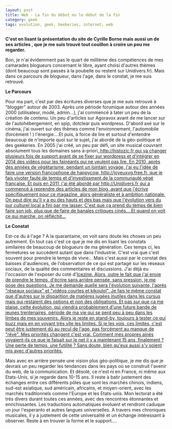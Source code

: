 ```yaml
---
layout: post
title: Web - La fin du début ou le début de la fin
category: geek
tags: evolution, geek, Geekeries, internet, web
---
```

**C'est en lisant la présentation du site de Cyrille Borne mais aussi un de ses articles , que je me suis trouvé tout couillon à croire un peu me regarder.**

Bon, je n'ai évidemment pas le quart de millième des compétences de mes camarades blogueurs concernant le libre, ayant choisi d'autres thèmes (dont beaucoup sont passés à la poubelle ou restent sur Unidivers.fr). Mais dans ce parcours de blogueur, dans l'age, dans le constat, je me suis retrouvé.

**Le Parcours**

Pour ma part, c'est par des écritures diverses que je me suis retrouvé à "blogger" autour de 2003. Après une période forumique autour des années 2000 (utilisateur, modé, admin...), j'ai commencé à tater un peu de la création de contenu. Un peu d'articles sur Agoravox avant de me lancer sur de l'autohébergement, en spip, dotclear puis wordpress. D'abord axé sur le cinéma, j'ai ouvert sur des thèmes comme l'environnement, l'automobile (forcément ! ) l'énergie....Et puis, à force de lire et surtout d'entendre beaucoup de n'importe quoi sur le sujet, j'ai abordé de la géo-politique et des geekeries. En 2005 j'ai créé, un peu par défi, un site musical couvrant absolument tous les domaines sans à-priori,<span style="text-decoration:underline;"><a href="http://hebdozic.wordpress.com"> http://histozic.fr</a> qui va changer plusieurs fois de support avant de se fixer sur wordpress et d'intégrer en 2014 des vidéos pour les fainéants qui ne veulent pas lire. En 2010, après des années de végétarisme, pendant un lointain voyage, j'ai eu l'idée de faire une version francophone de happycow, <span style="text-decoration:underline;"><a href="http://joyeuxvg.free.fr">http://joyeuxvg.free.fr</a>, que je fais vivoter faute de temps et d'investissment de la communauté végé française. Et puis en 2011, j'ai été abordé par http://Unidivers.fr qui a commencé à reprendre des articles de mon blog, avant que j'écrive spécifiquement pour ce magazine, alors généraliste et à ambition nationale. On peut dire qu'il y a eu des hauts et des bas mais que l'évolution vers du pur culturel local a fini par me lasser. C'est que ça prend du temps de bien faire son job, plus que de faire de banales critiques cinés....Et quand on voit ce qui marche, on réfléchit...

**Le Constat**

Est-ce du à l'age ? A la quarantaine, on voit sans doute les choses un peu autrement. En tout cas c'est ce que je me dis en lisant les constats similaires de beaucoup de blogueurs de ma génération. Ces temps ci, les fermetures se succèdent autant que dans l'industrie. C'est vrai que c'est souvent pour prendre le temps de vivre... Mais c'est aussi par le constat des baisses d'audiences, de l'observation de ce qui est partagé sur les réseaux sociaux, de la qualité des commentaires et discussions. J'ai déjà eu l'occasion de l'exposer du coté d'<span style="text-decoration:underline;"><a href="https://icezine.wordpress.com/2015/04/17/epilogue-de-blog-pourquoi-tout-ca/)">Icezine</a>. Alors, outre le fait que j'ai envie de prendre le temps, d'écrire sans arrière pensée, sans pression, je me pose des questions. Je me demande quelle sera l'évolution suivante, l'après "réseaux sociaux" et "vidéos courtes et kikoulol". Je fais le même constat que d'autres sur le disparition de matières jugées inutiles dans les cursus mais qui restaient des options et non des obligations. Et pas sur que ça me plaise, cette évolution, qui viendra probablement d'une future bande de jeunes trentenaires, période de ma vie qui se perd peu à peu dans les limbes de mes souvenirs. Alors je reste en stand-by, toujours à tester ce qui buzz mais en en voyant très vite les limites. Si je les vois, ces limites, c'est peut être justement dû au recul de l'age, pas forcément au manque de "rêve". Mes priorités changent c'est vrai. Comment mes propres ainés voyaient-ils ce que je faisait sur le net il y a maintenant 15 ans, finalement ? Une perte de temps, une futilité ? Sans doute, bien qu'eux aussi s'y soient mis avec d'autres priorités.

Mais avec en arrière pensée une vision plus géo-politique, je me dis que je devrais un peu regarder les tendances dans les pays où se construit l'avenir du web, de la communication. Et désolé, ce n'est ni en France, ni même aux Etats-Unis, si je regarde dans 10-15 ans. Il reste à batir justement des échanges entre ces différents pôles que sont les marchés chinois, indiens, sud-est asiatique, sud américain, africains, et moyen-orient, avec les marchés traditionnels comme l'Europe et les Etats-unis. Mon lectorat a été très divers durant toutes ces années, avec des rencontres étonnantes et enrichissantes. Les traductions automatiques évoluent et rendront caduque un jour l'esperanto et autres langues universelles. A travers mes chroniques musicales, il y a justement de cette universalité et un échange intéressant à observer. Reste à en trouver la forme et le support....
